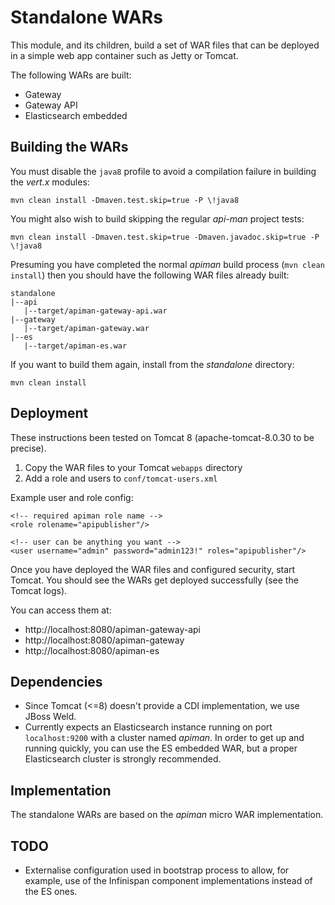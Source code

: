 # Standalone WARs

This module, and its children, build a set of WAR files that can be deployed in a simple web app container such as Jetty or Tomcat.

The following WARs are built:

  * Gateway
  * Gateway API
  * Elasticsearch embedded

## Building the WARs

You must disable the `java8` profile to avoid a compilation failure in building the _vert.x_ modules:

    mvn clean install -Dmaven.test.skip=true -P \!java8

You might also wish to build skipping the regular _api-man_ project tests:

    mvn clean install -Dmaven.test.skip=true -Dmaven.javadoc.skip=true -P \!java8

Presuming you have completed the normal _apiman_ build process (`mvn clean install`) then you should have the following WAR files already built:

    standalone
    |--api
       |--target/apiman-gateway-api.war
    |--gateway
       |--target/apiman-gateway.war
    |--es
       |--target/apiman-es.war
       
If you want to build them again, install from the _standalone_ directory:

    mvn clean install

## Deployment

These instructions been tested on Tomcat 8 (apache-tomcat-8.0.30 to be precise).

  1. Copy the WAR files to your Tomcat `webapps` directory
  2. Add a role and users to `conf/tomcat-users.xml`

Example user and role config:
  
    <!-- required apiman role name -->
    <role rolename="apipublisher"/>
    
    <!-- user can be anything you want -->
    <user username="admin" password="admin123!" roles="apipublisher"/>

Once you have deployed the WAR files and configured security, start Tomcat. You should see the WARs get deployed successfully (see the Tomcat logs).

You can access them at:

  * http://localhost:8080/apiman-gateway-api
  * http://localhost:8080/apiman-gateway
  * http://localhost:8080/apiman-es

## Dependencies

  * Since Tomcat (<=8) doesn't provide a CDI implementation, we use JBoss Weld.
  * Currently expects an Elasticsearch instance running on port `localhost:9200` with a cluster named _apiman_. In order to get up and running quickly, you can use the ES embedded WAR, but a proper Elasticsearch cluster is strongly recommended.

## Implementation

The standalone WARs are based on the _apiman_ micro WAR implementation.

## TODO

  * Externalise configuration used in bootstrap process to allow, for example, use of the Infinispan component implementations instead of the ES ones.
